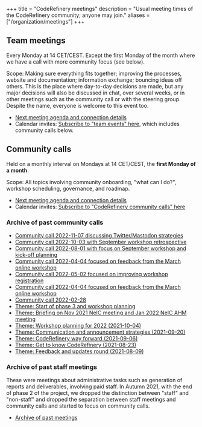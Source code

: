 +++
title = "CodeRefinery meetings"
description = "Usual meeting times of the CodeRefinery community; anyone may join."
aliases = ["/organization/meetings"]
+++


## Team meetings

Every Monday at 14 CET/CEST. Except the first Monday of the month where we have a
call with more community focus (see below).

Scope: Making sure everything fits together; improving the processes, website
and documentation; information exchange; bouncing ideas off others. This is
the place where day-to-day decisions are made, but any major decisions will
also be discussed in chat, over several weeks, or in other meetings
such as the community call or with the steering group. Despite the
name, everyone is welcome to this event too.

- [Next meeting agenda and connection details](https://hackmd.io/@coderefinery/team-meeting)
- Calendar invites: [Subscribe to "team events" here](https://coderefinery.github.io/calendar/), which includes community calls below.


## Community calls

Held on a monthly interval on Mondays at 14 CET/CEST,
the **first Monday of a month**.

Scope: All topics involving community onboarding, "what can I do?",
workshop scheduling, governance, and roadmap.

- [Next meeting agenda and connection details](https://hackmd.io/@coderefinery/community-call)
- Calendar invites: [Subscribe to "CodeRefinery community calls" here](https://coderefinery.github.io/calendar/)


### Archive of past community calls

- [Community call 2022-11-07 discussing Twitter/Mastodon strategies](https://github.com/coderefinery/coderefinery.org/blob/fb9c2ae/content/organization/meeting-minutes.md)
- [Community call 2022-10-03 with September workshop retrospective](https://github.com/coderefinery/coderefinery.org/blob/9c4ec1c/content/organization/meeting-minutes.md)
- [Community call 2022-08-01 with focus on September workshop and kick-off planning](https://github.com/coderefinery/coderefinery.org/blob/0ae6031/content/organization/meeting-minutes.md)
- [Community call 2022-04-04 focused on feedback from the March online workshop](https://github.com/coderefinery/coderefinery.org/blob/7fb0bd9/content/organization/meeting-minutes.md)
- [Community call 2022-05-02 focused on improving workshop registration](https://github.com/coderefinery/coderefinery.org/blob/43c05e9/content/organization/meeting-minutes.md)
- [Community call 2022-04-04 focused on feedback from the March online workshop](https://github.com/coderefinery/coderefinery.org/blob/7fb0bd9/content/organization/meeting-minutes.md)
- [Community call 2022-02-28](https://github.com/coderefinery/coderefinery.org/blob/8c4f176/content/organization/meeting-minutes.md)
- [Theme: Start of phase 3 and workshop planning](https://github.com/coderefinery/coderefinery.org/blob/debdba1/content/organization/meeting-minutes.md)
- [Theme: Briefing on Nov 2021 NeIC meeting and Jan 2022 NeIC AHM meeting](https://github.com/coderefinery/coderefinery.org/blob/38f1273/content/about/community-call.md)
- [Theme: Workshop planning for 2022 (2021-10-04)](https://github.com/coderefinery/coderefinery.org/blob/6f0afb3/content/about/community-call.md)
- [Theme: Communication and announcement strategies (2021-09-20)](https://github.com/coderefinery/coderefinery.org/blob/34cc747/content/about/community-call.md)
- [Theme: CodeRefinery way forward (2021-09-06)](https://github.com/coderefinery/coderefinery.org/blob/afb8b4f/content/about/community-call.md)
- [Theme: Get to know CodeRefinery (2021-08-23)](https://github.com/coderefinery/coderefinery.org/blob/a47cb40/content/about/community-call.md)
- [Theme: Feedback and updates round (2021-08-09)](https://github.com/coderefinery/coderefinery.org/blob/7b65d3a/content/about/community-call.md)


### Archive of past staff meetings

These were meetings about administrative tasks such as generation of reports
and deliverables, involving paid staff.  In Autumn 2021, with the end of phase
2 of the project, we dropped the distinction between "staff" and "non-staff"
and dropped the separation between staff meetings and community calls and
started to focus on community calls.

- [Archive of past meetings](https://github.com/coderefinery/coderefinery.org/commits/main/content/about/staff-meetings.md)
